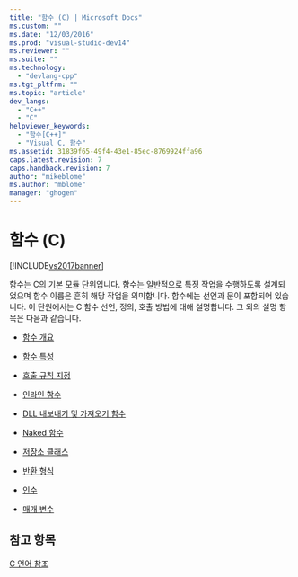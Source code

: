 ```yaml
---
title: "함수 (C) | Microsoft Docs"
ms.custom: ""
ms.date: "12/03/2016"
ms.prod: "visual-studio-dev14"
ms.reviewer: ""
ms.suite: ""
ms.technology: 
  - "devlang-cpp"
ms.tgt_pltfrm: ""
ms.topic: "article"
dev_langs: 
  - "C++"
  - "C"
helpviewer_keywords: 
  - "함수[C++]"
  - "Visual C, 함수"
ms.assetid: 31839f65-49f4-43e1-85ec-8769924ffa96
caps.latest.revision: 7
caps.handback.revision: 7
author: "mikeblome"
ms.author: "mblome"
manager: "ghogen"
---
```

# 함수 (C)
[!INCLUDE[vs2017banner](../assembler/inline/includes/vs2017banner.md)]

함수는 C의 기본 모듈 단위입니다.  함수는 일반적으로 특정 작업을 수행하도록 설계되었으며 함수 이름은 흔히 해당 작업을 의미합니다.  함수에는 선언과 문이 포함되어 있습니다.  이 단원에서는 C 함수 선언, 정의, 호출 방법에 대해 설명합니다.  그 외의 설명 항목은 다음과 같습니다.  
  
-   [함수 개요](../c-language/overview-of-functions.md)  
  
-   [함수 특성](../c-language/function-attributes.md)  
  
-   [호출 규칙 지정](../c-language/specifying-calling-conventions.md)  
  
-   [인라인 함수](../c-language/inline-functions.md)  
  
-   [DLL 내보내기 및 가져오기 함수](../c-language/dll-import-and-export-functions.md)  
  
-   [Naked 함수](../c-language/naked-functions.md)  
  
-   [저장소 클래스](../c-language/storage-class.md)  
  
-   [반환 형식](../c-language/return-type.md)  
  
-   [인수](../c-language/arguments.md)  
  
-   [매개 변수](../c-language/parameters.md)  
  
## 참고 항목  
 [C 언어 참조](../c-language/c-language-reference.md)